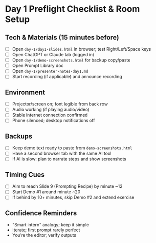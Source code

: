 # Day 1 Preflight Checklist & Room Setup

## Tech & Materials (15 minutes before)
- [ ] Open `day-1/day1-slides.html` in browser; test Right/Left/Space keys
- [ ] Open ChatGPT or Claude tab (logged in)
- [ ] Open `day-1/demo-screenshots.html` for backup copy/paste
- [ ] Open Prompt Library doc
- [ ] Open `day-1/presenter-notes-day1.md`
- [ ] Start recording (if applicable) and announce recording

## Environment
- [ ] Projector/screen on; font legible from back row
- [ ] Audio working (if playing audio/video)
- [ ] Stable internet connection confirmed
- [ ] Phone silenced; desktop notifications off

## Backups
- [ ] Keep demo text ready to paste from `demo-screenshots.html`
- [ ] Have a second browser tab with the same AI tool
- [ ] If AI is slow: plan to narrate steps and show screenshots

## Timing Cues
- [ ] Aim to reach Slide 9 (Prompting Recipe) by minute ~12
- [ ] Start Demo #1 around minute ~20
- [ ] If behind by 10+ minutes, skip Demo #2 and extend exercise

## Confidence Reminders
- "Smart intern" analogy; keep it simple
- Iterate; first prompt rarely perfect
- You’re the editor; verify outputs






